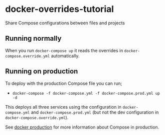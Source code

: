 # docker-overrides-tutorial
Share Compose configurations between files and projects

## Running normally
When you run `docker-compose up` it reads the overrides in `docker-compose.override.yml` automatically.

## Running on production
To deploy with the production Compose file you can run;

- `docker-compose -f docker-compose.yml -f docker-compose.prod.yml up -d`
  
This deploys all three services using the configuration in `docker-compose.yml` and `docker-compose.prod.yml` (but not the dev configuration in `docker-compose.override.yml`).

See [docker production](https://docs.docker.com/compose/production/) for more information about Compose in production.
